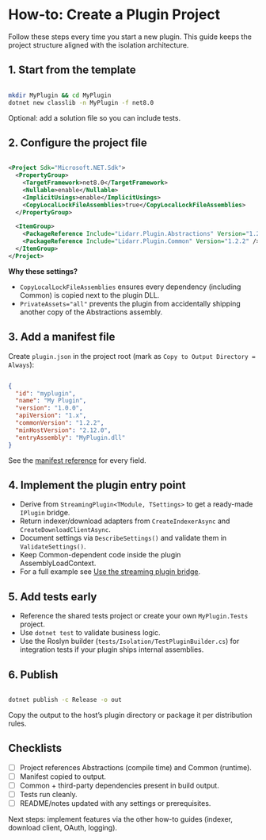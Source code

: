 # How-to: Create a Plugin Project

Follow these steps every time you start a new plugin. This guide keeps the project structure aligned with the isolation architecture.

## 1. Start from the template

```bash

mkdir MyPlugin && cd MyPlugin
dotnet new classlib -n MyPlugin -f net8.0

```

Optional: add a solution file so you can include tests.

## 2. Configure the project file

```xml

<Project Sdk="Microsoft.NET.Sdk">
  <PropertyGroup>
    <TargetFramework>net8.0</TargetFramework>
    <Nullable>enable</Nullable>
    <ImplicitUsings>enable</ImplicitUsings>
    <CopyLocalLockFileAssemblies>true</CopyLocalLockFileAssemblies>
  </PropertyGroup>

  <ItemGroup>
    <PackageReference Include="Lidarr.Plugin.Abstractions" Version="1.2.2" PrivateAssets="all" ExcludeAssets="runtime;native;contentfiles" />
    <PackageReference Include="Lidarr.Plugin.Common" Version="1.2.2" />
  </ItemGroup>
</Project>

```

**Why these settings?**

- `CopyLocalLockFileAssemblies` ensures every dependency (including Common) is copied next to the plugin DLL.
- `PrivateAssets="all"` prevents the plugin from accidentally shipping another copy of the Abstractions assembly.

## 3. Add a manifest file
Create `plugin.json` in the project root (mark as `Copy to Output Directory = Always`):

```json

{
  "id": "myplugin",
  "name": "My Plugin",
  "version": "1.0.0",
  "apiVersion": "1.x",
  "commonVersion": "1.2.2",
  "minHostVersion": "2.12.0",
  "entryAssembly": "MyPlugin.dll"
}

```

See the [manifest reference](../reference/MANIFEST.md) for every field.

## 4. Implement the plugin entry point

- Derive from `StreamingPlugin<TModule, TSettings>` to get a ready-made `IPlugin` bridge.
- Return indexer/download adapters from `CreateIndexerAsync` and `CreateDownloadClientAsync`.
- Document settings via `DescribeSettings()` and validate them in `ValidateSettings()`.
- Keep Common-dependent code inside the plugin AssemblyLoadContext.
- For a full example see [Use the streaming plugin bridge](USE_STREAMING_PLUGIN.md).

## 5. Add tests early

- Reference the shared tests project or create your own `MyPlugin.Tests` project.
- Use `dotnet test` to validate business logic.
- Use the Roslyn builder (`tests/Isolation/TestPluginBuilder.cs`) for integration tests if your plugin ships internal assemblies.

## 6. Publish

```bash

dotnet publish -c Release -o out

```

Copy the output to the host’s plugin directory or package it per distribution rules.

## Checklists

- [ ] Project references Abstractions (compile time) and Common (runtime).
- [ ] Manifest copied to output.
- [ ] Common + third-party dependencies present in build output.
- [ ] Tests run cleanly.
- [ ] README/notes updated with any settings or prerequisites.

Next steps: implement features via the other how-to guides (indexer, download client, OAuth, logging).



